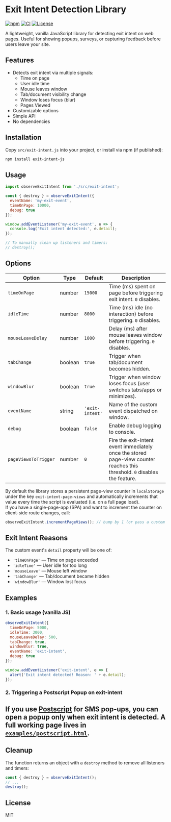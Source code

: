 # Exit Intent Detection Library
[![npm](https://img.shields.io/npm/v/exit-intent-js)](https://www.npmjs.com/package/exit-intent-js) [![CI](https://github.com/julesbravo/exit-intent-js/actions/workflows/ci.yml/badge.svg)](https://github.com/julesbravo/exit-intent-js/actions/workflows/ci.yml) [![License](https://img.shields.io/github/license/julesbravo/exit-intent-js)](LICENSE)

A lightweight, vanilla JavaScript library for detecting exit intent on web pages. Useful for showing popups, surveys, or capturing feedback before users leave your site.

## Features
- Detects exit intent via multiple signals:
  - Time on page
  - User idle time
  - Mouse leaves window
  - Tab/document visibility change
  - Window loses focus (blur)
  - Pages Viewed
- Customizable options
- Simple API
- No dependencies

## Installation

Copy `src/exit-intent.js` into your project, or install via npm (if published):

```sh
npm install exit-intent-js
```

## Usage

```js
import observeExitIntent from './src/exit-intent';

const { destroy } = observeExitIntent({
  eventName: 'my-exit-event',
  timeOnPage: 10000,
  debug: true
});

window.addEventListener('my-exit-event', e => {
  console.log('Exit intent detected:', e.detail);
});

// To manually clean up listeners and timers:
// destroy();
```

## Options

| Option            | Type     | Default      | Description                                                                 |
|-------------------|----------|--------------|-----------------------------------------------------------------------------|
| `timeOnPage`      | number   | `15000`      | Time (ms) spent on page before triggering exit intent. `0` disables.        |
| `idleTime`        | number   | `8000`       | Time (ms) idle (no interaction) before triggering. `0` disables.            |
| `mouseLeaveDelay` | number   | `1000`       | Delay (ms) after mouse leaves window before triggering. `0` disables.       |
| `tabChange`       | boolean  | `true`       | Trigger when tab/document becomes hidden.                                    |
| `windowBlur`      | boolean  | `true`       | Trigger when window loses focus (user switches tabs/apps or minimizes).      |
| `eventName`       | string   | `'exit-intent'` | Name of the custom event dispatched on window.                          |
| `debug`           | boolean  | `false`      | Enable debug logging to console.                                            |
| `pageViewsToTrigger` | number | `0` | Fire the exit-intent event immediately once the stored page-view counter reaches this threshold. `0` disables the feature. |

By default the library stores a persistent page-view counter in `localStorage` under the key `exit-intent-page-views` and automatically increments that value every time the script is evaluated (i.e. on a full page load).  
If you have a single-page-app (SPA) and want to increment the counter on client-side route changes, call:

```js
observeExitIntent.incrementPageViews(); // bump by 1 (or pass a custom amount)
```

## Exit Intent Reasons

The custom event's `detail` property will be one of:
- `'timeOnPage'`    — Time on page exceeded
- `'idleTime'`      — User idle for too long
- `'mouseLeave'`    — Mouse left window
- `'tabChange'`     — Tab/document became hidden
- `'windowBlur'`    — Window lost focus

## Examples

### 1. Basic usage (vanilla JS)

```js
observeExitIntent({
  timeOnPage: 5000,
  idleTime: 3000,
  mouseLeaveDelay: 500,
  tabChange: true,
  windowBlur: true,
  eventName: 'exit-intent',
  debug: true
});

window.addEventListener('exit-intent', e => {
  alert('Exit intent detected! Reason: ' + e.detail);
});
```

### 2. Triggering a Postscript Popup on exit-intent

If you use [Postscript](https://postscript.io/) for SMS pop-ups, you can open a popup only when exit intent is detected. A full working page lives in [`examples/postscript.html`](examples/postscript.html). 
---

## Cleanup

The function returns an object with a `destroy` method to remove all listeners and timers:

```js
const { destroy } = observeExitIntent();
// ...
destroy();
```

## License
MIT 